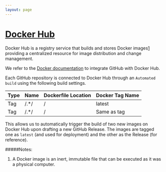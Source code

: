 ```yaml
---
layout: page
---
```


# [Docker Hub](https://docs.docker.com/docker-hub/)

Docker Hub is a registry service that builds and stores Docker images[1](#notes) providing a centralized resource for image distribution and change management.

We refer to the [Docker documentation](https://docs.docker.com/docker-hub/builds/) to integrate GitHub with Docker Hub.

Each GitHub repository is connected to Docker Hub through an `Automated build` using the following build settings.

| Type 	| Name 	| Dockerfile Location 	| Docker Tag Name 	|
|------	|------	|---------------------	|-----------------	|
| Tag  	| /.*/ 	| /                   	| latest          	|
| Tag  	| /.*/ 	| /                   	| Same as tag     	|

This allows us to automatically trigger the build of two new images on Docker Hub upon drafting a new GitHub Release. The images are tagged one as `latest` (and used for deployment) and the other as the Release (for reference).


#####Notes:
1. A Docker image is an inert, immutable file that can be executed as it was a physical computer.

